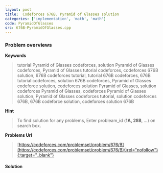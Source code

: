 ```yaml
---
layout: post
title:  Codeforces 676B. Pyramid of Glasses solution
categories: ['implementation', 'math', 'math']
code: PyramidOfGlasses
src: 676B-PyramidOfGlasses.cpp
---
```

### **Problem overviews**

**Keywords**
> tutorial Pyramid of Glasses codeforces, solution Pyramid of Glasses codeforces, Pyramid of Glasses tutorial codeforces, codeforces 676B solution, 676B codeforces tutorial, tutorial 676B codeforces, 676B tutorial codeforces, solution 676B codeforces, Pyramid of Glasses codeforce solution, codeforces solution Pyramid of Glasses, solution codeforces Pyramid of Glasses, codeforces Pyramid of Glasses solution, Pyramid of Glasses codeforces tutorial, solution codeforces 676B, 676B codeforce solution, codeforces solution 676B

**Hint**
> To find solution for any problems, Enter probleam_id (**1A, 28B**, ...) on search box. 

**Problems Url**
> [https://codeforces.com/problemset/problem/676/B](https://codeforces.com/problemset/problem/676/B){:rel="nofollow"}{:target="_blank"}

#### **Solution**



